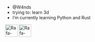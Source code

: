 - @W4nds
- trying to: learn 3d 
- I’m currently learning Python and Rust
<div>
  <img aling="center" alt="Rafa-Python" heigth="30" width="40" src="https://raw.githubusercontent.com/jmnote/z-icons/master/svg/python.svg">
  <img aling="center" alt="Rafa-Rust" heigth="30" width="40" src="https://www.rust-lang.org/logos/rust-logo-64x64.png">
</div>
<!---
W4nds/W4nds is a ✨ special ✨ repository because its `README.md` (this file) appears on your GitHub profile.
You can click the Preview link to take a look at your changes.
--->
